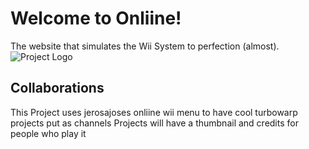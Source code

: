 # Welcome to Onliine!
The website that simulates the Wii System to perfection (almost).
![Project Logo](https://raw.githubusercontent.com/jerosajose/onliine/main/assets/logotype.png)

## Collaborations
This Project uses jerosajoses onliine wii menu to have cool turbowarp projects put as channels
Projects will have a thumbnail and credits for people who play it
